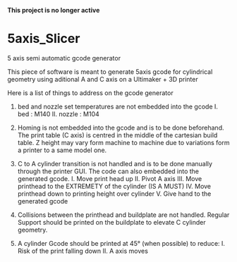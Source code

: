 **This project is no longer active**

# 5axis_Slicer
5 axis semi automatic gcode generator

This piece of software is meant to generate 5axis gcode for cylindrical geometry using aditional A and C axis on a Ultimaker + 3D printer


Here is a list of things to address on the gcode generator

1. bed and nozzle set temperatures are not embedded into the gcode
    I. bed : M140
    II. nozzle : M104

2. Homing is not embedded into the gcode and is to be done beforehand. The print table (C axis) is centred in the middle of the cartesian build table. Z height may vary form machine to machine due to variations form a printer to a same model one.

3. C to A cylinder transition is not handled and is to be done manually through the printer GUI. The code can also embedded into the generated gcode.
    I. Move print head up
    II. Pivot A axis
    III. Move printhead to the EXTREMETY of the cylinder (IS A MUST)
    IV. Move printhead down to printing height over cylinder
    V. Give hand to the generated gcode

4. Collisions between the printhead and buildplate are not handled. Regular Support should be printed on the buildplate to elevate C cylinder geometry.

5. A cylinder Gcode should be printed at 45° (when possible) to reduce:
    I. Risk of the print falling down
    II. A axis moves 
